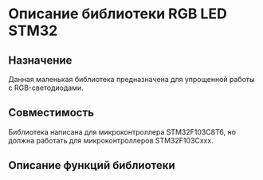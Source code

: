 # Описание библиотеки RGB LED STM32
## Назначение
Данная маленькая библиотека предназначена для упрощенной работы с RGB-светодиодами.
## Совместимость
Библиотека написана для микроконтроллера STM32F103C8T6, но должна работать для
микроконтроллеров STM32F103Cxxx.
## Описание функций библиотеки
